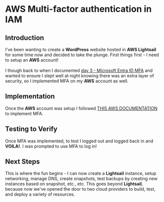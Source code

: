 # AWS Multi-factor authentication in IAM

## Introduction

I've been wanting to create a **WordPress** website hosted in **AWS Lightsail** for some time now and decided to take the plunge. First things first - I need to setup an **AWS** account!
<br></br>
I though back to when I documented [day 3 - Microsoft Entra ID MFA](https://github.com/evandough/Cloud-Journey/blob/main/Journey/003/Readme.md) and wanted to ensure I slept well at night knowing there was an extra layer of security, so I implemented MFA on my **AWS** account as well. 

## Implementation

Once the **AWS** account was setup I followed [THIS AWS DOCUMENTATION](https://docs.aws.amazon.com/IAM/latest/UserGuide/id_credentials_mfa.html) to implement MFA.

## Testing to Verify

Once MFA was implemented, to test I logged out and logged back in and **VOILA!**. I was prompted to use MFA to log in!

## Next Steps

This is where the fun begins - I can now create a **Lightsail** instance, setup networking, manage DNS, create snapshots, test backups by creating new instances based on snapshot, etc., etc. This goes beyond **Lightsail**, because now we've opened the door to two cloud providers to build, test, and deploy a variety of resources. 
